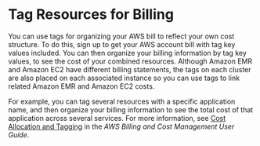 # Tag Resources for Billing<a name="emr-plan-tags-billing"></a>

You can use tags for organizing your AWS bill to reflect your own cost structure\. To do this, sign up to get your AWS account bill with tag key values included\. You can then organize your billing information by tag key values, to see the cost of your combined resources\. Although Amazon EMR and Amazon EC2 have different billing statements, the tags on each cluster are also placed on each associated instance so you can use tags to link related Amazon EMR and Amazon EC2 costs\.

For example, you can tag several resources with a specific application name, and then organize your billing information to see the total cost of that application across several services\. For more information, see [Cost Allocation and Tagging](https://docs.aws.amazon.com/awsaccountbilling/latest/aboutv2/allocation.html) in the *AWS Billing and Cost Management User Guide*\. 